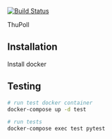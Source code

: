 [![Build Status](http://142.93.158.124:8090/api/badges/octomen/thui/status.svg)](http://142.93.158.124:8090/octomen/thui)

ThuPoll


## Installation

Install docker


## Testing 

```bash
# run test docker container
docker-compose up -d test

# run tests
docker-compose exec test pytest
```